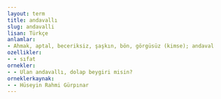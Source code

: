 ```yaml
---
layout: term
title: andavallı
slug: andavalli
lisan: Türkçe
anlamlar:
- Ahmak, aptal, beceriksiz, şaşkın, bön, görgüsüz (kimse); andaval
ozellikler:
- - sıfat
ornekler:
- - Ulan andavallı, dolap beygiri misin?
orneklerkaynak:
- - Hüseyin Rahmi Gürpınar
---
```

